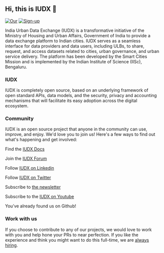 ## Hi, this is IUDX 👋

[![Our](https://img.shields.io/static/v1?label=Our&message=Website&color=blue)](https://iudx.org.in/)
[![Sign-up](https://img.shields.io/static/v1?label=Sign-up&message=for%20news&color=red)](https://iudx.org.in/subscribe-newsletter/)

India Urban Data Exchange (IUDX) is a transformative initiative of the Ministry of Housing and Urban Affairs, Government of India to provide a data exchange platform to Indian cities. IUDX serves as a seamless interface for data providers and data users, including ULBs, to share, request, and access datasets related to cities, urban governance, and urban service delivery. The platform has been developed by the Smart Cities Mission and is implemented by the Indian Institute of Science (IISc), Bengaluru.

### IUDX 
IUDX is completely open source, based on an underlying framework of open standard APIs, data models, and the security, privacy and accounting mechanisms that will facilitate its easy adoption across the digital ecosystem.

<!--

**Here are some ideas to get you started:**

🙋‍♀️ A short introduction - what is your organization all about?
🌈 Contribution guidelines - how can the community get involved?
👩‍💻 Useful resources - where can the community find your docs? Is there anything else the community should know?
🍿 Fun facts - what does your team eat for breakfast?
🧙 Remember, you can do mighty things with the power of [Markdown](https://docs.github.com/github/writing-on-github/getting-started-with-writing-and-formatting-on-github/basic-writing-and-formatting-syntax)
-->
### Community
IUDX is an open source project that anyone in the community can use, improve, and enjoy. We'd love you to join us! Here's a few ways to find out what's happening and get involved:

Find the [IUDX Docs](https://docs.iudx.org.in)

Join the [IUDX Forum](https://forum.iudx.org.in)

Follow [IUDX on Linkedin](https://www.linkedin.com/company/iudx/mycompany/)

Follow [IUDX on Twitter](https://twitter.com/IndiaIudx)

Subscribe to [the newsletter](https://iudx.org.in/subscribe-newsletter/)

Subscribe to the [IUDX on Youtube](https://www.youtube.com/channel/UCK9oI1VtbKnEe7cJIt_eUFA)

You’ve already found us on Github!

### Work with us

If you choose to contribute to any of our projects, we would love to work with you and help hone your PRs to near perfection. If you like the experience and think you might want to do this full-time, we are [always hiring](https://iudx.org.in/careers/).
